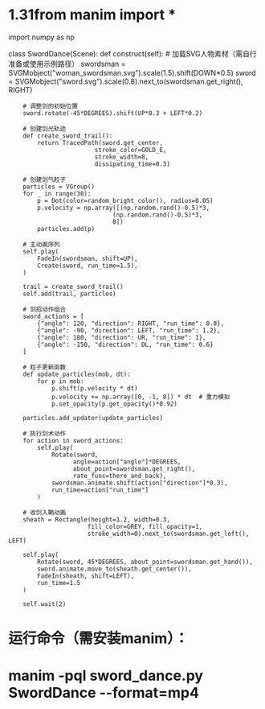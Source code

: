 # 1.31from manim import *
import numpy as np

class SwordDance(Scene):
    def construct(self):
        # 加载SVG人物素材（需自行准备或使用示例路径）
        swordsman = SVGMobject("woman_swordsman.svg").scale(1.5).shift(DOWN*0.5)
        sword = SVGMobject("sword.svg").scale(0.8).next_to(swordsman.get_right(), RIGHT)
        
        # 调整剑的初始位置
        sword.rotate(-45*DEGREES).shift(UP*0.3 + LEFT*0.2)
        
        # 创建剑光轨迹
        def create_sword_trail():
            return TracedPath(sword.get_center, 
                            stroke_color=GOLD_E,
                            stroke_width=8,
                            dissipating_time=0.3)

        # 创建剑气粒子
        particles = VGroup()
        for _ in range(30):
            p = Dot(color=random_bright_color(), radius=0.05)
            p.velocity = np.array([(np.random.rand()-0.5)*3, 
                                 (np.random.rand()-0.5)*3, 
                                 0])
            particles.add(p)
        
        # 主动画序列
        self.play(
            FadeIn(swordsman, shift=UP),
            Create(sword, run_time=1.5),
        )
        
        trail = create_sword_trail()
        self.add(trail, particles)
        
        # 剑招动作组合
        sword_actions = [
            {"angle": 120, "direction": RIGHT, "run_time": 0.8},
            {"angle": -90, "direction": LEFT, "run_time": 1.2},
            {"angle": 180, "direction": UR, "run_time": 1},
            {"angle": -150, "direction": DL, "run_time": 0.6}
        ]
        
        # 粒子更新函数
        def update_particles(mob, dt):
            for p in mob:
                p.shift(p.velocity * dt)
                p.velocity += np.array([0, -1, 0]) * dt  # 重力模拟
                p.set_opacity(p.get_opacity()*0.92)
        
        particles.add_updater(update_particles)
        
        # 执行剑术动作
        for action in sword_actions:
            self.play(
                Rotate(sword, 
                      angle=action["angle"]*DEGREES,
                      about_point=swordsman.get_right(),
                      rate_func=there_and_back),
                swordsman.animate.shift(action["direction"]*0.3),
                run_time=action["run_time"]
            )
        
        # 收剑入鞘动画
        sheath = Rectangle(height=1.2, width=0.3, 
                          fill_color=GREY, fill_opacity=1,
                          stroke_width=0).next_to(swordsman.get_left(), LEFT)
        
        self.play(
            Rotate(sword, 45*DEGREES, about_point=swordsman.get_hand()),
            sword.animate.move_to(sheath.get_center()),
            FadeIn(sheath, shift=LEFT),
            run_time=1.5
        )
        
        self.wait(2)

# 运行命令（需安装manim）：
# manim -pql sword_dance.py SwordDance --format=mp4
